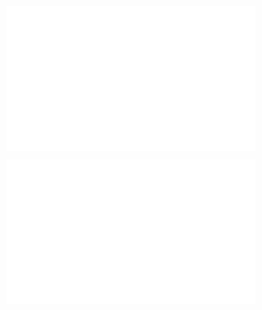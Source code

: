 ![](https://github.com/josephcrowell/github-stats/blob/master/generated/overview.svg)

![](https://github.com/josephcrowell/github-stats/blob/master/generated/languages.svg)
